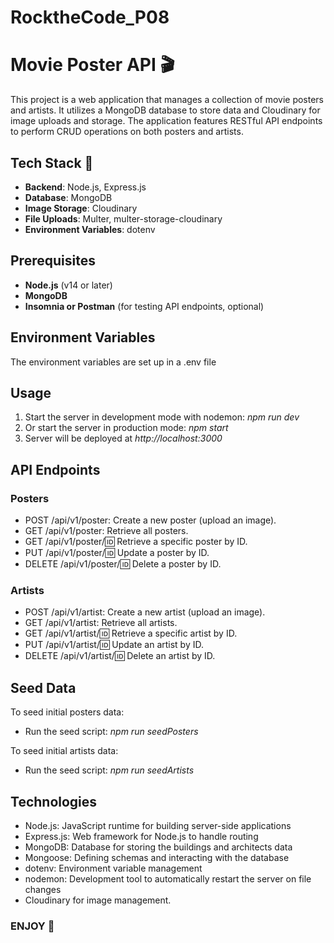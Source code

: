 # RocktheCode_P08

# Movie Poster API 🎬
This project is a web application that manages a collection of movie posters and artists. It utilizes a MongoDB database to store data and Cloudinary for image uploads and storage. The application features RESTful API endpoints to perform CRUD operations on both posters and artists.


## Tech Stack 🚀
- **Backend**: Node.js, Express.js
- **Database**: MongoDB
- **Image Storage**: Cloudinary
- **File Uploads**: Multer, multer-storage-cloudinary
- **Environment Variables**: dotenv


## Prerequisites
- **Node.js** (v14 or later)
- **MongoDB**
- **Insomnia or Postman** (for testing API endpoints, optional)

## Environment Variables
The environment variables are set up in a .env file 

## Usage
1.	Start the server in development mode with nodemon: *npm run dev*
2.	Or start the server in production mode: *npm start*
3.	Server will be deployed at *http://localhost:3000*

## API Endpoints

### Posters
- POST /api/v1/poster: Create a new poster (upload an image).
- GET /api/v1/poster: Retrieve all posters.
- GET /api/v1/poster/:id: Retrieve a specific poster by ID.
- PUT /api/v1/poster/:id: Update a poster by ID.
- DELETE /api/v1/poster/:id: Delete a poster by ID.

### Artists
- POST /api/v1/artist: Create a new artist (upload an image).
- GET /api/v1/artist: Retrieve all artists.
- GET /api/v1/artist/:id: Retrieve a specific artist by ID.
- PUT /api/v1/artist/:id: Update an artist by ID.
- DELETE /api/v1/artist/:id: Delete an artist by ID.


## Seed Data
To seed initial posters data:
- Run the seed script: *npm run seedPosters*

To seed initial artists data:
- Run the seed script: *npm run seedArtists*



## Technologies
- Node.js: JavaScript runtime for building server-side applications
- Express.js: Web framework for Node.js to handle routing
- MongoDB: Database for storing the buildings and architects data
- Mongoose: Defining schemas and interacting with the database
- dotenv: Environment variable management
- nodemon: Development tool to automatically restart the server on file changes
- Cloudinary for image management.


### ENJOY 💚


